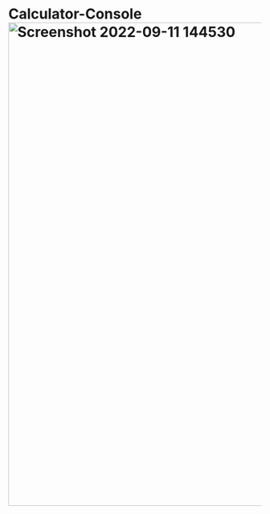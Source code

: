 # Calculator-Console<img width="960" alt="Screenshot 2022-09-11 144530" src="https://user-images.githubusercontent.com/96439384/189520204-01adde28-8e65-4db6-9fce-d0bd1d180fc0.png">

